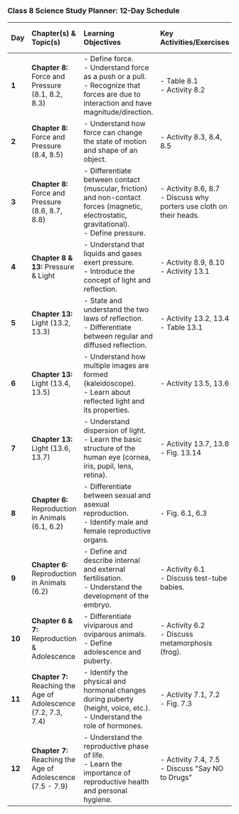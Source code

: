 
### Class 8 Science Study Planner: 12-Day Schedule

| Day | Chapter(s) & Topic(s) | Learning Objectives | Key Activities/Exercises | Estimated Duration (Mins) |
| :-- | :--- | :--- | :--- | :--- |
| **1** | **Chapter 8:** Force and Pressure (8.1, 8.2, 8.3) | - Define force. <br>- Understand force as a push or a pull. <br>- Recognize that forces are due to interaction and have magnitude/direction. | - Table 8.1 <br>- Activity 8.2 | 50 |
| **2** | **Chapter 8:** Force and Pressure (8.4, 8.5) | - Understand how force can change the state of motion and shape of an object. | - Activity 8.3, 8.4, 8.5 | 45 |
| **3** | **Chapter 8:** Force and Pressure (8.6, 8.7, 8.8) | - Differentiate between contact (muscular, friction) and non-contact forces (magnetic, electrostatic, gravitational). <br>- Define pressure. | - Activity 8.6, 8.7 <br>- Discuss why porters use cloth on their heads. | 55 |
| **4** | **Chapter 8 & 13:** Pressure & Light | - Understand that liquids and gases exert pressure. <br>- Introduce the concept of light and reflection. | - Activity 8.9, 8.10 <br>- Activity 13.1 | 50 |
| **5** | **Chapter 13:** Light (13.2, 13.3) | - State and understand the two laws of reflection. <br>- Differentiate between regular and diffused reflection. | - Activity 13.2, 13.4 <br>- Table 13.1 | 50 |
| **6** | **Chapter 13:** Light (13.4, 13.5) | - Understand how multiple images are formed (kaleidoscope). <br>- Learn about reflected light and its properties. | - Activity 13.5, 13.6 | 45 |
| **7** | **Chapter 13:** Light (13.6, 13.7) | - Understand dispersion of light. <br>- Learn the basic structure of the human eye (cornea, iris, pupil, lens, retina). | - Activity 13.7, 13.8 <br>- Fig. 13.14 | 60 |
| **8** | **Chapter 6:** Reproduction in Animals (6.1, 6.2) | - Differentiate between sexual and asexual reproduction. <br>- Identify male and female reproductive organs. | - Fig. 6.1, 6.3 | 50 |
| **9** | **Chapter 6:** Reproduction in Animals (6.2) | - Define and describe internal and external fertilisation. <br>- Understand the development of the embryo. | - Activity 6.1 <br>- Discuss test-tube babies. | 55 |
| **10**| **Chapter 6 & 7:** Reproduction & Adolescence | - Differentiate viviparous and oviparous animals. <br>- Define adolescence and puberty. | - Activity 6.2 <br>- Discuss metamorphosis (frog). | 50 |
| **11**| **Chapter 7:** Reaching the Age of Adolescence (7.2, 7.3, 7.4) | - Identify the physical and hormonal changes during puberty (height, voice, etc.). <br>- Understand the role of hormones. | - Activity 7.1, 7.2 <br>- Fig. 7.3 | 60 |
| **12**| **Chapter 7:** Reaching the Age of Adolescence (7.5 - 7.9) | - Understand the reproductive phase of life. <br>- Learn the importance of reproductive health and personal hygiene. | - Activity 7.4, 7.5 <br>- Discuss "Say NO to Drugs" | 50 |
